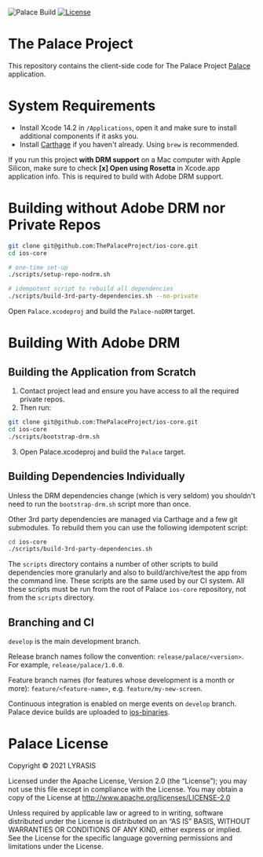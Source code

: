 ![Palace Build](https://github.com/ThePalaceProject/ios-core/actions/workflows/upload-on-merge.yml/badge.svg) [![License](https://img.shields.io/badge/License-Apache%202.0-blue.svg)](https://opensource.org/licenses/Apache-2.0)

# The Palace Project

This repository contains the client-side code for The Palace Project [Palace](https://thepalaceproject.org) application.

# System Requirements

- Install Xcode 14.2 in `/Applications`, open it and make sure to install additional components if it asks you.
- Install [Carthage](https://github.com/Carthage/Carthage) if you haven't already. Using `brew` is recommended.

If you run this project **with DRM support** on a Mac computer with Apple Silicon, make sure to check **[x]&nbsp;Open&nbsp;using&nbsp;Rosetta** in Xcode.app application info. This is required to build with Adobe DRM support. 

# Building without Adobe DRM nor Private Repos

```bash
git clone git@github.com:ThePalaceProject/ios-core.git
cd ios-core

# one-time set-up
./scripts/setup-repo-nodrm.sh

# idempotent script to rebuild all dependencies
./scripts/build-3rd-party-dependencies.sh --no-private
```
Open `Palace.xcodeproj` and build the `Palace-noDRM` target.

# Building With Adobe DRM

## Building the Application from Scratch

01. Contact project lead and ensure you have access to all the required private repos.
02. Then run:
```bash
git clone git@github.com:ThePalaceProject/ios-core.git
cd ios-core
./scripts/bootstrap-drm.sh
```
03. Open Palace.xcodeproj and build the `Palace` target.

## Building Dependencies Individually

Unless the DRM dependencies change (which is very seldom) you shouldn't need to run the `bootstrap-drm.sh` script more than once.

Other 3rd party dependencies are managed via Carthage and a few git submodules. To rebuild them you can use the following idempotent script:
```bash
cd ios-core
./scripts/build-3rd-party-dependencies.sh
```
The `scripts` directory contains a number of other scripts to build dependencies more granularly and also to build/archive/test the app from the command line. These scripts are the same used by our CI system. All these scripts must be run from the root of Palace `ios-core` repository, not from the `scripts` directory.

## Branching and CI

`develop` is the main development branch.

Release branch names follow the convention: `release/palace/<version>`. For example, `release/palace/1.0.0`.

Feature branch names (for features whose development is a month or more): `feature/<feature-name>`, e.g. `feature/my-new-screen`.

Continuous integration is enabled on merge events on `develop` branch. Palace device builds are uploaded to [ios-binaries](https://github.com/ThePalaceProject/ios-binaries).

# Palace License

Copyright © 2021 LYRASIS

Licensed under the Apache License, Version 2.0 (the “License”); you may not use this file except in compliance with the License. You may obtain a copy of the License at http://www.apache.org/licenses/LICENSE-2.0

Unless required by applicable law or agreed to in writing, software distributed under the License is distributed on an “AS IS” BASIS,
WITHOUT WARRANTIES OR CONDITIONS OF ANY KIND, either express or implied. See the License for the specific language governing permissions and limitations under the License.